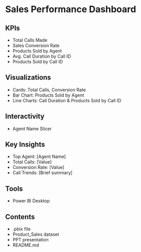 #   Sales Performance Dashboard

##   KPIs

* Total Calls Made
* Sales Conversion Rate
* Products Sold by Agent
* Avg. Call Duration by Call ID
* Products Sold by Call ID

##   Visualizations

* Cards: Total Calls, Conversion Rate
* Bar Chart: Products Sold by Agent
* Line Charts: Call Duration & Products Sold by Call ID

##   Interactivity

* Agent Name Slicer

##   Key Insights

* Top Agent: \[Agent Name]
* Total Calls: \[Value]
* Conversion Rate: \[Value]
* Call Trends: \[Brief summary]

##   Tools

* Power BI Desktop

##   Contents

* .pbix file
* Product_Sales dataset
* PPT presentation
* README.md
